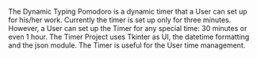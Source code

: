 The Dynamic Typing Pomodoro is a dynamic timer that a User
can set up for his/her work. Currently the timer is set up only for
three minutes. However, a User can set up the Timer for
any special time: 30 minutes or even 1 hour.
The Timer Project uses Tkinter as UI, the datetime formatting
and the json module. The Timer is useful for the User
time management.